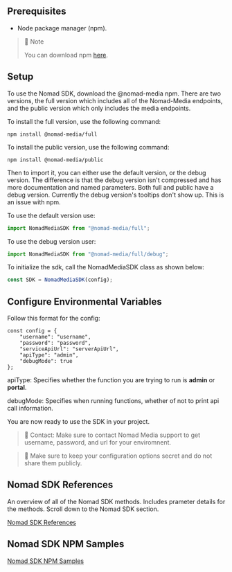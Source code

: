## Prerequisites

- Node package manager (npm).

> 📘 Note
> 
> You can download npm [here](https://nodejs.org/en/download).

## Setup

To use the Nomad SDK, download the @nomad-media npm. There are two versions, the full version which includes all of the Nomad-Media endpoints, and the public version which only includes the media endpoints.

To install the full version, use the following command:
```shell
npm install @nomad-media/full
```

To install the public version, use the following command:
```shell
npm install @nomad-media/public
```

Then to import it, you can either use the default version, or the debug version. The difference is that the debug version isn't compressed and has more documentation and named parameters. Both full and public have a debug version. Currently the debug version's tooltips don't show up. This is an issue with npm.

To use the default version use:

```javascript
import NomadMediaSDK from "@nomad-media/full";
```

To use the debug version user:

```javascript
import NomadMediaSDK from "@nomad-media/full/debug";
```

To initialize the sdk, call the NomadMediaSDK class as shown below:

```javascript
const SDK = NomadMediaSDK(config);
```

## Configure Environmental Variables

Follow this format for the config:

```
const config = {
    "username": "username",
    "password": "password",
    "serviceApiUrl": "serverApiUrl",
    "apiType": "admin",
    "debugMode": true
};
```

apiType: Specifies whether the function you are trying to run is **admin** or **portal**.

debugMode: Specifies when running functions, whether of not to print api call information.

You are now ready to use the SDK in your project.

> 📘 Contact: Make sure to contact Nomad Media support to get username, password, and url for your enviromnent.

> 🚧 Make sure to keep your configuration options secret and do not share them publicly.

## Nomad SDK References

An overview of all of the Nomad SDK methods. Includes prameter details for the methods. Scroll down to the Nomad SDK section.

[Nomad SDK References](https://developer.nomad-cms.com/reference)

## Nomad SDK NPM Samples

[Nomad SDK NPM Samples](https://github.com/Nomad-Media/samples-js)
